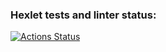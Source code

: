 ### Hexlet tests and linter status:
[![Actions Status](https://github.com/kiraprog/python-project-49/workflows/hexlet-check/badge.svg)](https://github.com/kiraprog/python-project-49/actions)